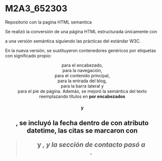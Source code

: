 # M2A3_652303
Repositorio con la pagina HTML semantica

Se realizó la conversión de una página HTML estructurada únicamente con <div> a una versión semántica siguiendo las prácticas del estándar W3C. 

En la nueva versión, se sustituyeron contenedores genéricos por etiquetas con significado propio: <header> para el encabezado, <nav> para la navegación, <main> para el contenido principal, <article> para la entrada del blog, <aside> para la barra lateral y <footer> para el pie de página. Además, se mejoró la semántica del texto reemplazando títulos en <strong> por encabezados <h1> y <h2>, se incluyó la fecha dentro de <time> con atributo datetime, las citas se marcaron con <blockquote> y <cite>, y la sección de contacto pasó a <address>.
